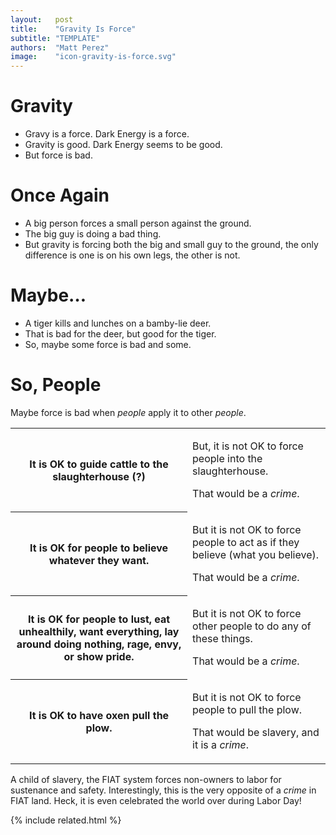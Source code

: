 ```yaml
---
layout:   post
title:    "Gravity Is Force"
subtitle: "TEMPLATE"
authors:  "Matt Perez"
image:    "icon-gravity-is-force.svg"
---
```

<div style="display:none;">
 <p>Gravy is a force. Dark Energy is a force. Gravity is good, Dark Energy seems to be good. But force is bad.</p>
</div>

<h1>Gravity</h1>
 <ul>
  <li>Gravy is a force. Dark Energy is a force.</li>
  <li>Gravity is good. Dark Energy seems to be good.</li>
  <li>But force is bad.</li>
 </ul>

<h1>Once Again</h1>
 <ul>
  <li>A big person forces a small person against the ground.</li>
  <li>The big guy is doing a bad thing.</li>
  <li>But gravity is forcing both the big and small guy to the ground, the only difference is one is on his own legs, the other is not.</li>
 </ul>

<h1>Maybe…</h1>
 <ul>
  <li>A tiger kills and lunches on a bamby-lie deer.</li>
  <li>That is bad for the deer, but good for the tiger.</li>
  <li>So, maybe some force is bad and some.</li>
 </ul>

<h1>So, People</h1>
 <p>Maybe force is bad when <em>people</em> apply it to other <em>people</em>.</p>
 <div class="_center">
  <table class="_h2table">
   <tr>
    <th>It is OK to guide cattle to the slaughterhouse (?)</th>
    <td>
     <p>But, it is not OK to force people into the slaughterhouse.</p>
     <p>That would be a <em>crime</em>.</p>
    </td>
   </tr>
   <tr>
    <th>It is OK for people to believe whatever they want.</th>
    <td>
     <p>But it is not OK to force people to act as if they believe (what you believe).</p>
     <p>That would be a <em>crime</em>.</p>
    </td>
   </tr>
   <tr>
    <th>It is OK for people to lust, eat unhealthily, want everything, lay around doing nothing, rage, envy, or show pride.</th>
    <td>
     <p>But it is not OK to force other people to do any of these things.</p>
     <p>That would be a <em>crime</em>.</p>
    </td>
   </tr>
   <tr>
    <th>It is OK to have oxen pull the plow.</th>
    <td>
     <p>But it is not OK to force people to pull the plow.</p>
     <p>That would be slavery, and it is a <em>crime</em>.</p>
    </td>
   </tr>
  </table>
 </div>
 <p>A child of slavery, the <span class="_paradigm">FIAT</span> system forces non-owners to labor for sustenance and safety. Interestingly, this is the very opposite of a <em>crime</em> in <span class="_paradigm">FIAT</span> land.  Heck, it is even celebrated the world over during Labor Day!</p>

{% include related.html %}
